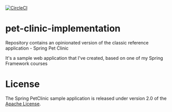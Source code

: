 [![CircleCI](
https://circleci.com/gh/JakuBB96/pet-clinic/tree/master.svg?style=svg)](https://circleci.com/gh/JakuBB96/pet-clinic/tree/master)

# pet-clinic-implementation


Repository contains an opinionated version of the classic reference application - Spring Pet Clinic

It's a sample web application that I've created, based on one of my Spring Framework courses


# License

The Spring PetClinic sample application is released under version 2.0 of the [Apache License](http://www.apache.org/licenses/LICENSE-2.0).

